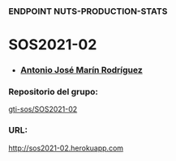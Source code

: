 <html>
	<body>
		<h3>ENDPOINT NUTS-PRODUCTION-STATS</h3>
		<h1>SOS2021-02</h1>
		<ul>
        <li><h3> <a href="https://github.com/marinantonioj">Antonio José Marín Rodríguez</a></h3></li>
		</ul>
	    <h3>Repositorio del grupo:</h3>
	    <a href="https://github.com/gti-sos/SOS2021-02">gti-sos/SOS2021-02</a>
		<h3>URL:</h3>
		<a href="http://sos2021-02.herokuapp.com/">http://sos2021-02.herokuapp.com</a>
	</body>
</html>
